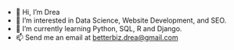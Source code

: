 - 👋 Hi, I’m Drea
- 👀 I’m interested in Data Science, Website Development, and SEO.
- 🌱 I’m currently learning Python, SQL, R and Django.
- 📫 Send me an email at betterbiz.drea@gmail.com

<!---
drea-biz/drea-biz is a ✨ special ✨ repository because its `README.md` (this file) appears on your GitHub profile.
You can click the Preview link to take a look at your changes.
--->
